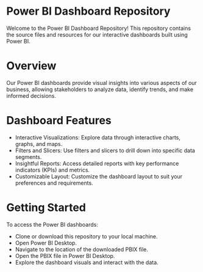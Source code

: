 # Power BI Dashboard Repository
Welcome to the Power BI Dashboard Repository! This repository contains the source files and resources for our interactive dashboards built using Power BI.

# Overview
Our Power BI dashboards provide visual insights into various aspects of our business, allowing stakeholders to analyze data, identify trends, and make informed decisions.

# Dashboard Features
- Interactive Visualizations: Explore data through interactive charts, graphs, and maps.
- Filters and Slicers: Use filters and slicers to drill down into specific data segments.
- Insightful Reports: Access detailed reports with key performance indicators (KPIs) and metrics.
- Customizable Layout: Customize the dashboard layout to suit your preferences and requirements.

# Getting Started
To access the Power BI dashboards:

- Clone or download this repository to your local machine.
- Open Power BI Desktop.
- Navigate to the location of the downloaded PBIX file.
- Open the PBIX file in Power BI Desktop.
- Explore the dashboard visuals and interact with the data.
